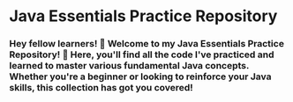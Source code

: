 # Java Essentials Practice Repository
### Hey fellow learners! 👋 Welcome to my Java Essentials Practice Repository! 🚀 Here, you'll find all the code I've practiced and learned to master various fundamental Java concepts. Whether you're a beginner or looking to reinforce your Java skills, this collection has got you covered!

